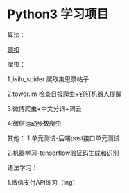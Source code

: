 # Python3 学习项目

算法：

[领扣](https://leetcode-cn.com/mgmg22/)

爬虫：

1.jisilu_spider 爬取集思录帖子

2.tower.im 检查日报爬虫+钉钉机器人提醒

3.微博爬虫+中文分词+词云

~~4.微信运动步数爬虫~~

其他：
1.单元测试-后端post接口单元测试

2.机器学习-tensorflow验证码生成和识别

语法学习：

1.微信支付API练习（ing）


